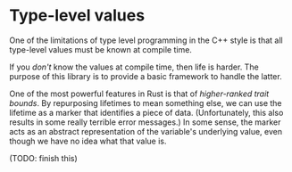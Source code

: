 # Type-level values

One of the limitations of type level programming in the C++ style is that all type-level values must be known at compile time.

If you *don't* know the values at compile time, then life is harder.  The purpose of this library is to provide a basic framework to handle the latter.

One of the most powerful features in Rust is that of *higher-ranked trait bounds*.  By repurposing lifetimes to mean something else, we can use the lifetime as a marker that identifies a piece of data.  (Unfortunately, this also results in some really terrible error messages.)  In some sense, the marker acts as an abstract representation of the variable's underlying value, even though we have no idea what that value is.

(TODO: finish this)
